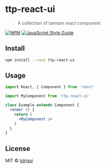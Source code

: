 # ttp-react-ui

> A collection of tamtam react component

[![NPM](https://img.shields.io/npm/v/ttp-react-ui.svg)](https://www.npmjs.com/package/ttp-react-ui) [![JavaScript Style Guide](https://img.shields.io/badge/code_style-standard-brightgreen.svg)](https://standardjs.com)

## Install

```bash
npm install --save ttp-react-ui
```

## Usage

```jsx
import React, { Component } from 'react'

import MyComponent from 'ttp-react-ui'

class Example extends Component {
  render () {
    return (
      <MyComponent />
    )
  }
}
```

## License

MIT © [lidrissi](https://github.com/lidrissi)
